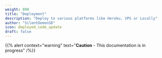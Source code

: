 ```yaml
---
weight: 800
title: "Deployment"
description: "Deploy to various platforms like Heroku, VPS or Locally"
author: "SilentDemonSD"
icon: deployed_code_update
draft: false
---
```


{{% alert context="warning" text="**Caution** - This documentation is in progress" /%}}
